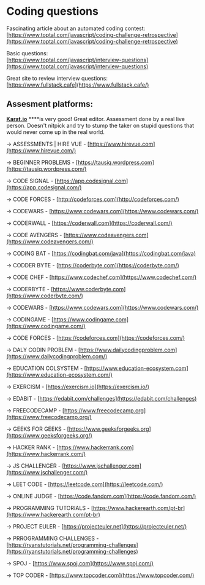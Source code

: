 # Coding questions

Fascinating article about an automated coding contest:  
[https://www.toptal.com/javascript/coding-challenge-retrospective](https://www.toptal.com/javascript/coding-challenge-retrospective)

Basic questions:  
[https://www.toptal.com/javascript/interview-questions](https://www.toptal.com/javascript/interview-questions)

Great site to review interview questions:  
[https://www.fullstack.cafe](https://www.fullstack.cafe/)

## Assesment platforms:

[**Karat.io**](https://Karat.io) ****is very good! Great editor. Assessment done by a real live person. Doesn't nitpick and try to stump the taker on stupid questions that would never come up in the real world.

-&gt; ASSESSMENTS \| HIRE VUE - [https://www.hirevue.com](https://www.hirevue.com/)

-&gt; BEGINNER PROBLEMS - [https://tausiq.wordpress.com](https://tausiq.wordpress.com/)

-&gt; CODE SIGNAL - [https://app.codesignal.com](https://app.codesignal.com/)

-&gt; CODE FORCES - [http://codeforces.com](http://codeforces.com/)

-&gt; CODEWARS - [https://www.codewars.com](https://www.codewars.com/)

-&gt; CODERWALL - [https://coderwall.com](https://coderwall.com/)

-&gt; CODE AVENGERS - [https://www.codeavengers.com](https://www.codeavengers.com/)

-&gt; CODING BAT - [https://codingbat.com/java](https://codingbat.com/java)

-&gt; CODDER BYTE - [https://coderbyte.com](https://coderbyte.com/)

-&gt; CODE CHEF - [https://www.codechef.com](https://www.codechef.com/)

-&gt; CODERBYTE - [https://www.coderbyte.com](https://www.coderbyte.com/)

-&gt; CODEWARS - [https://www.codewars.com](https://www.codewars.com/)

-&gt; CODINGAME - [https://www.codingame.com](https://www.codingame.com/)

-&gt; CODE FORCES - [https://codeforces.com](https://codeforces.com/)

-&gt; DALY CODIN PROBLEM - [https://www.dailycodingproblem.com](https://www.dailycodingproblem.com/)

-&gt; EDUCATION COLSYSTEM - [https://www.education-ecosystem.com](https://www.education-ecosystem.com/)

-&gt; EXERCISM - [https://exercism.io](https://exercism.io/)

-&gt; EDABIT - [https://edabit.com/challenges](https://edabit.com/challenges)

-&gt; FREECODECAMP - [https://www.freecodecamp.org](https://www.freecodecamp.org/)

-&gt; GEEKS FOR GEEKS - [https://www.geeksforgeeks.org](https://www.geeksforgeeks.org/)

-&gt; HACKER RANK - [https://www.hackerrank.com](https://www.hackerrank.com/)

-&gt; JS CHALLENGER - [https://www.jschallenger.com](https://www.jschallenger.com/)

-&gt; LEET CODE - [https://leetcode.com](https://leetcode.com/)

-&gt; ONLINE JUDGE - [https://code.fandom.com](https://code.fandom.com/)

-&gt; PROGRAMMING TUTORIALS - [https://www.hackerearth.com/pt-br](https://www.hackerearth.com/pt-br)

-&gt; PROJECT EULER - [https://projecteuler.net](https://projecteuler.net/)

-&gt; PRROGRAMMING CHALLENGES - [https://ryanstutorials.net/programming-challenges](https://ryanstutorials.net/programming-challenges)

-&gt; SPOJ - [https://www.spoj.com](https://www.spoj.com/)

-&gt; TOP CODER - [https://www.topcoder.com](https://www.topcoder.com/)  






